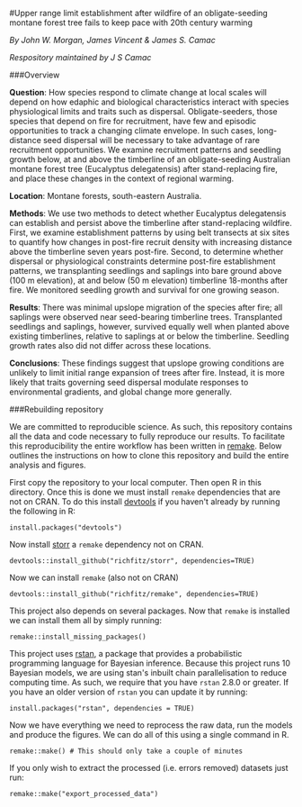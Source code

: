 #Upper range limit establishment after wildfire of an obligate-seeding montane forest tree fails to keep pace with 20th century warming

*By John W. Morgan, James Vincent & James S. Camac*

*Respository maintained by J S Camac*

###Overview

**Question**: How species respond to climate change at local scales will depend on how edaphic and biological characteristics interact with species physiological limits and traits such as dispersal. Obligate-seeders, those species that depend on fire for recruitment, have few and episodic opportunities to track a changing climate envelope.  In such cases, long-distance seed dispersal will be necessary to take advantage of rare recruitment opportunities. We examine recruitment patterns and seedling growth below, at and above the timberline of an obligate-seeding Australian montane forest tree (Eucalyptus delegatensis) after stand-replacing fire, and place these changes in the context of regional warming.

**Location**: Montane forests, south-eastern Australia.

**Methods**: We use two methods to detect whether Eucalyptus delegatensis can establish and persist above the timberline after stand-replacing wildfire. First, we examine establishment patterns by using belt transects at six sites to quantify how changes in post-fire recruit density with increasing distance above the timberline seven years post-fire. Second, to determine whether dispersal or physiological constraints determine post-fire establishment patterns, we transplanting seedlings and saplings into bare ground above (100 m elevation), at and below (50 m elevation) timberline 18-months after fire. We monitored seedling growth and survival for one growing season.

**Results**: There was minimal upslope migration of the species after fire; all saplings were observed near seed-bearing timberline trees. Transplanted seedlings and saplings, however, survived equally well when planted above existing timberlines, relative to saplings at or below the timberline. Seedling growth rates also did not differ across these locations. 

**Conclusions**: These findings suggest that upslope growing conditions are unlikely to limit initial range expansion of trees after fire. Instead, it is more likely that traits governing seed dispersal modulate responses to environmental gradients, and global change more generally.


###Rebuilding repository

We are committed to reproducible science. As such, this repository contains all the data and code necessary to fully reproduce our results. To facilitate this reproducibility the entire workflow has been written in [remake](https://github.com/richfitz/remake). Below outlines the instructions on how to clone this repository and build the entire analysis and figures.

First copy the repository to your local computer. Then open R in this directory.
Once this is done we must install `remake` dependencies that are not on CRAN.
To do this install [devtools](https://github.com/hadley/devtools) if you haven't already by running the following in R:
```
install.packages("devtools")
```
Now install [storr](https://github.com/richfitz/storr) a `remake` dependency not on CRAN.
```
devtools::install_github("richfitz/storr", dependencies=TRUE)
```
Now we can install `remake` (also not on CRAN)
```
devtools::install_github("richfitz/remake", dependencies=TRUE)
```

This project also depends on several packages. Now that `remake` is installed we can install them all by simply running:

```
remake::install_missing_packages()
```

This project uses [rstan](https://github.com/stan-dev/rstan/wiki/RStan-Getting-Started), a package that provides a probabilistic programming language for Bayesian inference. Because this project runs 10 Bayesian models, we are using stan's inbuilt chain parallelisation to reduce computing time. As such, we require that you have `rstan` 2.8.0 or greater. If you have an older version of `rstan` you can update it by running:
```
install.packages("rstan", dependencies = TRUE)
```

Now we have everything we need to reprocess the raw data, run the models and produce the figures. We can do all of this using a single command in R.

```
remake::make() # This should only take a couple of minutes
```

If you only wish to extract the processed (i.e. errors removed) datasets just run:

```
remake::make("export_processed_data")
